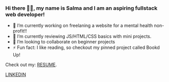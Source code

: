<!--
[![MasterHead](https://i.pinimg.com/originals/e0/30/16/e030160be5376609c9fc10c3837fa18a.gif)]
-->


### Hi there 👋🏾, my name is Salma and I am an aspiring fullstack web developer!
- 🔭 I’m currently working on freelaning a website for a mental health non-profit!!
- 🌱 I’m currently reviewing JS/HTML/CSS basics with mini projects.
- 👯 I’m looking to collaborate on beginner projects
- ⚡ Fun fact: I like reading, so checkout my pinned project called Bookd Up!

Check out my:
[RESUME](https://github.com/salmy101/Resume/blob/main/SalmaIbrahim.pdf). 

[LINKEDIN](https://www.linkedin.com/in/salma-ibrahim-a1275817a/)

<!--
**salmy101/salmy101** is a ✨ _special_ ✨ repository because its `README.md` (this file) appears on your GitHub profile.
Here are some ideas to get you started:
- 🔭 I’m currently working on my portfolio!
- 🌱 I’m currently reviewing JS/HTML/CSS basics with mini projects.
- 👯 I’m looking to collaborate on projects
- 📫 How to reach me: https://www.linkedin.com/in/salma-ibrahim-a1275817a/
- ⚡ Fun fact: I like reading, so checkout my pinned project called Bookd Up!
-->
